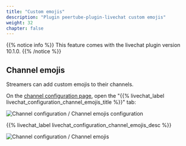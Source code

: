 ```yaml
---
title: "Custom emojis"
description: "Plugin peertube-plugin-livechat custom emojis"
weight: 32
chapter: false
---
```


{{% notice info %}}
This feature comes with the livechat plugin version 10.1.0.
{{% /notice %}}

## Channel emojis

Streamers can add custom emojis to their channels.

On the [channel configuration page](/peertube-plugin-livechat/documentation/user/streamers/channel), open the "{{% livechat_label livechat_configuration_channel_emojis_title %}}" tab:

![Channel configuration / Channel emojis configuration](/peertube-plugin-livechat/images/channel_custom_emojis_configuration.png?classes=shadow,border&height=400px)

{{% livechat_label livechat_configuration_channel_emojis_desc %}}

![Channel configuration / Channel emojis](/peertube-plugin-livechat/images/channel_custom_emojis.png?classes=shadow,border&height=400px)
